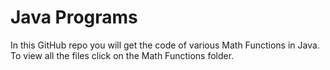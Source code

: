 # Java Programs

In this GitHub repo you will get the code of various Math Functions in Java.
To view all the files click on the Math Functions folder.
